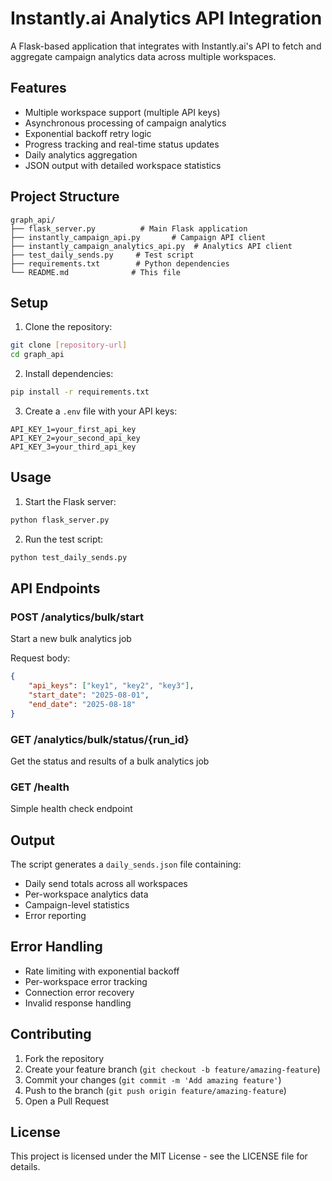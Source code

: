 # Instantly.ai Analytics API Integration

A Flask-based application that integrates with Instantly.ai's API to fetch and aggregate campaign analytics data across multiple workspaces.

## Features

- Multiple workspace support (multiple API keys)
- Asynchronous processing of campaign analytics
- Exponential backoff retry logic
- Progress tracking and real-time status updates
- Daily analytics aggregation
- JSON output with detailed workspace statistics

## Project Structure

```
graph_api/
├── flask_server.py          # Main Flask application
├── instantly_campaign_api.py       # Campaign API client
├── instantly_campaign_analytics_api.py  # Analytics API client
├── test_daily_sends.py     # Test script
├── requirements.txt        # Python dependencies
└── README.md              # This file
```

## Setup

1. Clone the repository:
```bash
git clone [repository-url]
cd graph_api
```

2. Install dependencies:
```bash
pip install -r requirements.txt
```

3. Create a `.env` file with your API keys:
```
API_KEY_1=your_first_api_key
API_KEY_2=your_second_api_key
API_KEY_3=your_third_api_key
```

## Usage

1. Start the Flask server:
```bash
python flask_server.py
```

2. Run the test script:
```bash
python test_daily_sends.py
```

## API Endpoints

### POST /analytics/bulk/start
Start a new bulk analytics job

Request body:
```json
{
    "api_keys": ["key1", "key2", "key3"],
    "start_date": "2025-08-01",
    "end_date": "2025-08-18"
}
```

### GET /analytics/bulk/status/{run_id}
Get the status and results of a bulk analytics job

### GET /health
Simple health check endpoint

## Output

The script generates a `daily_sends.json` file containing:
- Daily send totals across all workspaces
- Per-workspace analytics data
- Campaign-level statistics
- Error reporting

## Error Handling

- Rate limiting with exponential backoff
- Per-workspace error tracking
- Connection error recovery
- Invalid response handling

## Contributing

1. Fork the repository
2. Create your feature branch (`git checkout -b feature/amazing-feature`)
3. Commit your changes (`git commit -m 'Add amazing feature'`)
4. Push to the branch (`git push origin feature/amazing-feature`)
5. Open a Pull Request

## License

This project is licensed under the MIT License - see the LICENSE file for details.
